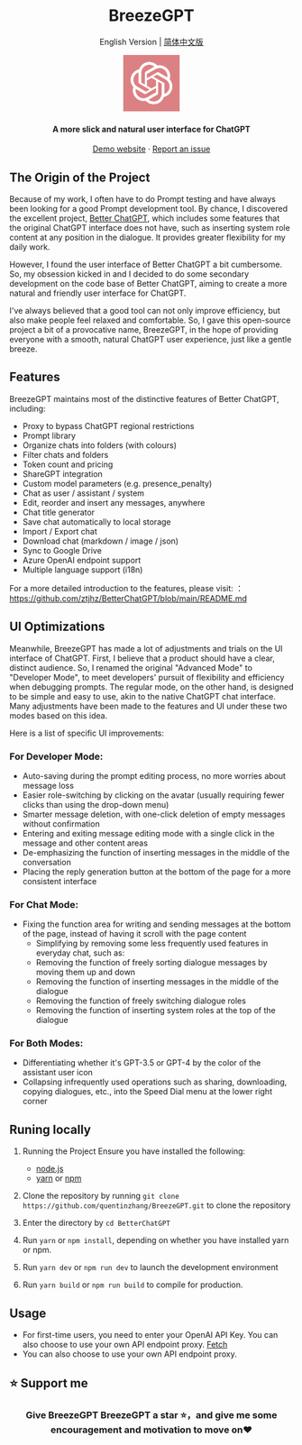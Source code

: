 <h1 align="center"><b>BreezeGPT</b></h1>

<p align="center">
   English Version |
   <a href="README-zh_CN.md">
      简体中文版
   </a>
</p>

<p align="center">
    <a href="https://breezegpt.dev" target="_blank"><img src="public/apple-touch-icon.png" alt="Better ChatGPT" width="100" /></a>
</p>

<h4 align="center"><b>A more slick and natural user interface for ChatGPT</b></h4>

<p align="center">
    <a href="https://breezegpt.dev">Demo website</a>
    ·
    <a href="https://github.com/quentinzhang/BreezeGPT/issues">Report an issue</a>
</p>

## The Origin of the Project

Because of my work, I often have to do Prompt testing and have always been looking for a good Prompt development tool. By chance, I discovered the excellent project, [Better ChatGPT](https://github.com/ztjhz/BetterChatGPT/tree/main), which includes some features that the original ChatGPT interface does not have, such as inserting system role content at any position in the dialogue. It provides greater flexibility for my daily work.

However, I found the user interface of Better ChatGPT a bit cumbersome. So, my obsession kicked in and I decided to do some secondary development on the code base of Better ChatGPT, aiming to create a more natural and friendly user interface for ChatGPT.

I've always believed that a good tool can not only improve efficiency, but also make people feel relaxed and comfortable. So, I gave this open-source project a bit of a provocative name, BreezeGPT, in the hope of providing everyone with a smooth, natural ChatGPT user experience, just like a gentle breeze.

## Features

BreezeGPT maintains most of the distinctive features of Better ChatGPT, including:

- Proxy to bypass ChatGPT regional restrictions
- Prompt library
- Organize chats into folders (with colours)
- Filter chats and folders
- Token count and pricing
- ShareGPT integration
- Custom model parameters (e.g. presence_penalty)
- Chat as user / assistant / system
- Edit, reorder and insert any messages, anywhere
- Chat title generator
- Save chat automatically to local storage
- Import / Export chat
- Download chat (markdown / image / json)
- Sync to Google Drive
- Azure OpenAI endpoint support
- Multiple language support (i18n)

For a more detailed introduction to the features, please visit: ：https://github.com/ztjhz/BetterChatGPT/blob/main/README.md

## UI Optimizations

Meanwhile, BreezeGPT has made a lot of adjustments and trials on the UI interface of ChatGPT. First, I believe that a product should have a clear, distinct audience. So, I renamed the original "Advanced Mode" to "Developer Mode", to meet developers' pursuit of flexibility and efficiency when debugging prompts. The regular mode, on the other hand, is designed to be simple and easy to use, akin to the native ChatGPT chat interface. Many adjustments have been made to the features and UI under these two modes based on this idea.

Here is a list of specific UI improvements:

### For Developer Mode:
- Auto-saving during the prompt editing process, no more worries about message loss
- Easier role-switching by clicking on the avatar (usually requiring fewer clicks than using the drop-down menu)
- Smarter message deletion, with one-click deletion of empty messages without confirmation
- Entering and exiting message editing mode with a single click in the message and other content areas
- De-emphasizing the function of inserting messages in the middle of the conversation
- Placing the reply generation button at the bottom of the page for a more consistent interface

### For Chat Mode:
- Fixing the function area for writing and sending messages at the bottom of the page, instead of having it scroll with the page content
  - Simplifying by removing some less frequently used features in everyday chat, such as:
  - Removing the function of freely sorting dialogue messages by moving them up and down
  - Removing the function of inserting messages in the middle of the dialogue
  - Removing the function of freely switching dialogue roles
  - Removing the function of inserting system roles at the top of the dialogue

### For Both Modes:
- Differentiating whether it's GPT-3.5 or GPT-4 by the color of the assistant user icon
- Collapsing infrequently used operations such as sharing, downloading, copying dialogues, etc., into the Speed Dial menu at the lower right corner

## Runing locally

1. Running the Project
Ensure you have installed the following:

   - [node.js](https://nodejs.org/en/)
   - [yarn](https://yarnpkg.com/) or [npm](https://www.npmjs.com/)

1. Clone the repository by running `git clone https://github.com/quentinzhang/BreezeGPT.git` to clone the repository
2. Enter the directory by `cd BetterChatGPT`
3. Run `yarn` or `npm install`, depending on whether you have installed yarn or npm.
4. Run `yarn dev` or `npm run dev` to launch the development environment
5. Run `yarn build` or `npm run build` to compile for production.

## Usage

- For first-time users, you need to enter your OpenAI API Key. You can also choose to use your own API endpoint proxy. [Fetch](https://platform.openai.com/account/api-keys)
- You can also choose to use your own API endpoint proxy.

## ⭐️ Support me

<h3 align="center">
    Give <b>BreezeGPT</b>  BreezeGPT a star  ⭐️，and give me some encouragement and motivation to move on❤️
</h3>